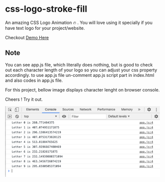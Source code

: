 # css-logo-stroke-fill
An amazing CSS Logo Animation 🔥 . You will love using it specially if you have text logo for your project/website.

Checkout [Demo Here](https://arifshariati.github.io/css-logo-stroke-fill/)
## Note
You can see app.js file, which literally does nothing, but is good to check out each character length of your logo so you can adjust your css property accordingly. 
to use app.js file un-comment app.js script part in index.html and also codes in app.js file. 

For this project, bellow image displays character lenght on browser console.

Cheers ! Try it out.

![character-length-console](character-length-console.png)


